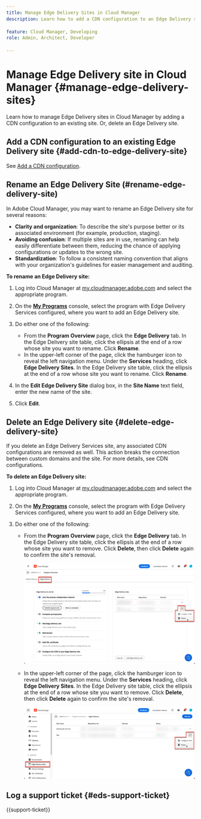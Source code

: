 ```yaml
---
title: Manage Edge Delivery Sites in Cloud Manager
description: Learn how to add a CDN configuration to an Edge Delivery site or delete an Edge Delivery site.

feature: Cloud Manager, Developing
role: Admin, Architect, Developer

---
```

# Manage Edge Delivery site in Cloud Manager {#manage-edge-delivery-sites}

Learn how to manage Edge Delivery sites in Cloud Manager by adding a CDN configuration to an existing site. Or, delete an Edge Delivery site.

## Add a CDN configuration to an existing Edge Delivery site {#add-cdn-to-edge-delivery-site}

See [Add a CDN configuration](/help/implementing/cloud-manager/cdn-configurations/add-cdn-config.md).

## Rename an Edge Delivery Site (#rename-edge-delivery-site)

In Adobe Cloud Manager, you may want to rename an Edge Delivery site for several reasons:

* **Clarity and organization**: To describe the site's purpose better or its associated environment (for example, production, staging).
* **Avoiding confusion**: If multiple sites are in use, renaming can help easily differentiate between them, reducing the chance of applying configurations or updates to the wrong site.
* **Standardization**: To follow a consistent naming convention that aligns with your organization's guidelines for easier management and auditing.

**To rename an Edge Delivery site:**

1. Log into Cloud Manager at [my.cloudmanager.adobe.com](https://my.cloudmanager.adobe.com/) and select the appropriate program.
1. On the **[My Programs](/help/implementing/cloud-manager/navigation.md#my-programs)** console, select the program with Edge Delivery Services configured, where you want to add an Edge Delivery site.
1. Do either one of the following:

    * From the **Program Overview** page, click the **Edge Delivery** tab. In the Edge Delivery site table, click the ellipsis at the end of a row whose site you want to rename. 
    Click **Rename**.
    * In the upper-left corner of the page, click the hamburger icon to reveal the left navigation menu. Under the **Services** heading, click **Edge Delivery Sites**. 
    In the Edge Delivery site table, click the ellipsis at the end of a row whose site you want to rename. Click **Rename**.

1. In the **Edit Edge Delivery Site** dialog box, in the **Site Name** text field, enter the new name of the site.

1. Click **Edit**.

## Delete an Edge Delivery site {#delete-edge-delivery-site}

If you delete an Edge Delivery Services site, any associated CDN configurations are removed as well. This action breaks the connection between custom domains and the site. For more details, see CDN configurations. <!-- https://wiki.corp.adobe.com/display/DMSArchitecture/%5BKT%5D+Cloud+Manager+2024.9.0+Release -->

**To delete an Edge Delivery site:**

1. Log into Cloud Manager at [my.cloudmanager.adobe.com](https://my.cloudmanager.adobe.com/) and select the appropriate program.
1. On the **[My Programs](/help/implementing/cloud-manager/navigation.md#my-programs)** console, select the program with Edge Delivery Services configured, where you want to add an Edge Delivery site.
1. Do either one of the following:

    * From the **Program Overview** page, click the **Edge Delivery** tab. In the Edge Delivery site table, click the ellipsis at the end of a row whose site you want to remove. 
    Click **Delete**, then click **Delete** again to confirm the site's removal.

        ![Add Edge Delivery Site from the Edge Delivery tab](/help/implementing/cloud-manager/assets/cm-eds-delete1.png)

    * In the upper-left corner of the page, click the hamburger icon to reveal the left navigation menu. Under the **Services** heading, click **Edge Delivery Sites**. 
    In the Edge Delivery site table, click the ellipsis at the end of a row whose site you want to remove. Click **Delete**, then click **Delete** again to confirm the site's removal.


        ![Add Edge Delivery Site from the Edge Delivery Sites button](/help/implementing/cloud-manager/assets/cm-eds-delete2.png)

## Log a support ticket {#eds-support-ticket}

{{support-ticket}}


